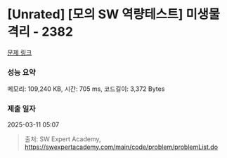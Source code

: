 # [Unrated] [모의 SW 역량테스트] 미생물 격리 - 2382 

[문제 링크](https://swexpertacademy.com/main/code/problem/problemDetail.do?contestProbId=AV597vbqAH0DFAVl) 

### 성능 요약

메모리: 109,240 KB, 시간: 705 ms, 코드길이: 3,372 Bytes

### 제출 일자

2025-03-11 05:07



> 출처: SW Expert Academy, https://swexpertacademy.com/main/code/problem/problemList.do